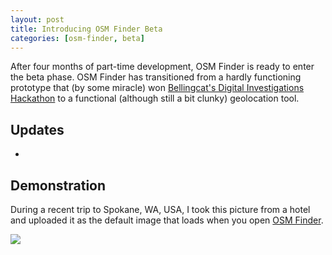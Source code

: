 ```yaml
---
layout: post
title: Introducing OSM Finder Beta
categories: [osm-finder, beta]
---
```


After four months of part-time development, OSM Finder is ready to enter the beta phase. OSM Finder has transitioned from a hardly functioning prototype that (by some miracle) won [Bellingcat's Digital Investigations Hackathon](https://www.bellingcat.com/resources/2022/10/06/automated-map-searches-scam-busting-tools-and-twitter-search-translations-here-are-the-results-of-bellingcats-second-hackathon/) to a functional (although still a bit clunky) geolocation tool.

## Updates

- 

## Demonstration

During a recent trip to Spokane, WA, USA, I took this picture from a hotel and uploaded it as the default image that loads when you open [OSM Finder](https://osm-finder.netlify.app/).

![](/blog/images/Washington_US.jpg)


